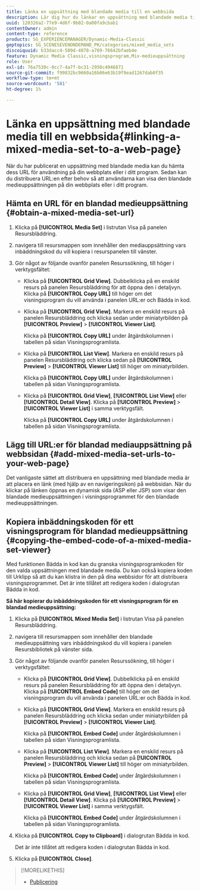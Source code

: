 ```yaml
---
title: Länka en uppsättning med blandade media till en webbsida
description: Lär dig hur du länkar en uppsättning med blandade media till en webbsida.
uuid: 120326a2-77e9-4d6f-9b02-0a00fa9cbab1
contentOwner: admin
content-type: reference
products: SG_EXPERIENCEMANAGER/Dynamic-Media-Classic
geptopics: SG_SCENESEVENONDEMAND_PK/categories/mixed_media_sets
discoiquuid: b33dacc4-509d-4878-a769-76642bfaeb4e
feature: Dynamic Media Classic,visningsprogram,Mix-medieuppsättning
role: User
exl-id: 76a7530c-0cc7-4a7f-bc31-2950c4946871
source-git-commit: f99832bc9660a16b06e63b19f9ead1267dab0f35
workflow-type: tm+mt
source-wordcount: '581'
ht-degree: 1%

---
```


# Länka en uppsättning med blandade media till en webbsida{#linking-a-mixed-media-set-to-a-web-page}

När du har publicerat en uppsättning med blandade media kan du hämta dess URL för användning på din webbplats eller i ditt program. Sedan kan du distribuera URL:en efter behov så att användarna kan visa den blandade medieuppsättningen på din webbplats eller i ditt program.

## Hämta en URL för en blandad medieuppsättning {#obtain-a-mixed-media-set-url}

1. Klicka på **[!UICONTROL Media Set]** i listrutan Visa på panelen Resursbläddring.
1. navigera till resursmappen som innehåller den mediauppsättning vars inbäddningskod du vill kopiera i resurspanelen till vänster.
1. Gör något av följande ovanför panelen Resurssökning, till höger i verktygsfältet:

   * Klicka på **[!UICONTROL Grid View]**. Dubbelklicka på en enskild resurs på panelen Resursbläddring för att öppna den i detaljvyn. Klicka på **[!UICONTROL Copy URL]** till höger om det visningsprogram du vill använda i panelen URL:er och Bädda in kod.
   * Klicka på **[!UICONTROL Grid View]**. Markera en enskild resurs på panelen Resursbläddring och klicka sedan under miniatyrbilden på **[!UICONTROL Preview]** > **[!UICONTROL Viewer List]**.

      Klicka på **[!UICONTROL Copy URL]** under åtgärdskolumnen i tabellen på sidan Visningsprogramlista.

   * Klicka på **[!UICONTROL List View]**. Markera en enskild resurs på panelen Resursbläddring och klicka sedan på **[!UICONTROL Preview]** > **[!UICONTROL Viewer List]** till höger om miniatyrbilden.

      Klicka på **[!UICONTROL Copy URL]** under åtgärdskolumnen i tabellen på sidan Visningsprogramlista.

   * Klicka på **[!UICONTROL Grid View]**, **[!UICONTROL List View]** eller **[!UICONTROL Detail View]**. Klicka på **[!UICONTROL Preview]** > **[!UICONTROL Viewer List]** i samma verktygsfält.

      Klicka på **[!UICONTROL Copy URL]** under åtgärdskolumnen i tabellen på sidan Visningsprogramlista.

## Lägg till URL:er för blandad mediauppsättning på webbsidan {#add-mixed-media-set-urls-to-your-web-page}

Det vanligaste sättet att distribuera en uppsättning med blandade media är att placera en länk (med hjälp av en navigeringsikon) på webbsidan. När du klickar på länken öppnas en dynamisk sida (ASP eller JSP) som visar den blandade medieuppsättningen i visningsprogrammet för den blandade medieuppsättningen.

## Kopiera inbäddningskoden för ett visningsprogram för blandad medieuppsättning {#copying-the-embed-code-of-a-mixed-media-set-viewer}

Med funktionen Bädda in kod kan du granska visningsprogramkoden för den valda uppsättningen med blandade media. Du kan också kopiera koden till Urklipp så att du kan klistra in den på dina webbsidor för att distribuera visningsprogrammet. Det är inte tillåtet att redigera koden i dialogrutan Bädda in kod.

**Så här kopierar du inbäddningskoden för ett visningsprogram för en blandad medieuppsättning:**

1. Klicka på **[!UICONTROL Mixed Media Set]** i listrutan Visa på panelen Resursbläddring.
1. navigera till resursmappen som innehåller den blandade medieuppsättning vars inbäddningskod du vill kopiera i panelen Resursbibliotek på vänster sida.
1. Gör något av följande ovanför panelen Resurssökning, till höger i verktygsfältet:

   * Klicka på **[!UICONTROL Grid View]**. Dubbelklicka på en enskild resurs på panelen Resursbläddring för att öppna den i detaljvyn. Klicka på **[!UICONTROL Embed Code]** till höger om det visningsprogram du vill använda i panelen URL:er och Bädda in kod.
   * Klicka på **[!UICONTROL Grid View]**. Markera en enskild resurs på panelen Resursbläddring och klicka sedan under miniatyrbilden på **[!UICONTROL Preview]** > **[!UICONTROL Viewer List]**.

      Klicka på **[!UICONTROL Embed Code]** under åtgärdskolumnen i tabellen på sidan Visningsprogramlista.

   * Klicka på **[!UICONTROL List View]**. Markera en enskild resurs på panelen Resursbläddring och klicka sedan på **[!UICONTROL Preview]** > **[!UICONTROL Viewer List]** till höger om miniatyrbilden.

      Klicka på **[!UICONTROL Embed Code]** under åtgärdskolumnen i tabellen på sidan Visningsprogramlista.

   * Klicka på **[!UICONTROL Grid View]**, **[!UICONTROL List View]** eller **[!UICONTROL Detail View]**. Klicka på **[!UICONTROL Preview]** > **[!UICONTROL Viewer List]** i samma verktygsfält.

      Klicka på **[!UICONTROL Embed Code]** under åtgärdskolumnen i tabellen på sidan Visningsprogramlista.

1. Klicka på **[!UICONTROL Copy to Clipboard]** i dialogrutan Bädda in kod.

   Det är inte tillåtet att redigera koden i dialogrutan Bädda in kod.

1. Klicka på **[!UICONTROL Close]**.

>[!MORELIKETHIS]
>
>* [Publicering](publishing-files.md#publishing_files)

